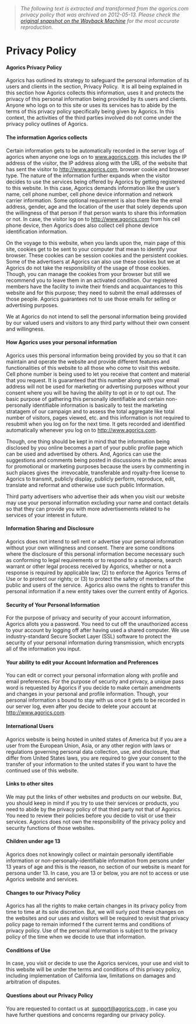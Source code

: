 > *The following text is extracted and transformed from the agorics.com privacy policy that was archived on 2012-05-13. Please check the [original snapshot on the Wayback Machine](https://web.archive.org/web/20120513215224id_/http%3A//www.agorics.com/privacy) for the most accurate reproduction.*

# Privacy Policy

#### Agorics Privacy Policy

Agorics has outlined its strategy to safeguard the personal information of its users and clients in the section, Privacy Policy.  It is all being explained in this section how Agorics collects this information, uses it and protects the privacy of this personal information being provided by its users and clients. Anyone who logs on to this site or uses its services has to abide by the terms of this privacy policy specifically being given by Agorics. In this context, the activities of the third parties involved do not come under the privacy policy outlines of Agorics.

#### The information Agorics collects

Certain information gets to be automatically recorded in the server logs of agorics when anyone one logs on to www.agorics.com. this includes the IP address of the visitor, the IP address along with the URL of the website that has sent the visitor to http://www.agorics.com, browser cookie and browser type. The nature of the information further expands when the visitor decides to use the services being offered by Agorics by getting registered to this website. In this case, Agorics demands information like the user’s name, cell phone number, cell phone device information and network carrier information. Some optional requirement is also there like the email address, gender, age and the location of the user that solely depends upon the willingness of that person if that person wants to share this information or not. In case, the visitor log on to http://www.agorics.com from his cell phone device, then Agorics does also collect cell phone device identification information.

On the voyage to this website, when you lands upon the, main page of this site, cookies get to be sent to your computer that mean to identify your browser. These cookies can be session cookies and the persistent cookies. Some of the advertisers at Agorics can also use these cookies but we at Agorics do not take the responsibility of the usage of those cookies. Though, you can manage the cookies from your browser but still we recommend you to leave them in an activated condition. Our registered members have the facility to invite their friends and acquaintances to this website and for this purpose; they need to submit the email addresses of those people. Agorics guarantees not to use those emails for selling or advertising purposes.

We at Agorics do not intend to sell the personal information being provided by our valued users and visitors to any third party without their own consent and willingness.

#### How Agorics uses your personal information

Agorics uses this personal information being provided by you so that it can maintain and operate the website and provide different features and functionalities of this website to all those who come to visit this website. Cell phone number is being used to let you receive that content and material that you request. It is guaranteed that this number along with your email address will not be used for marketing or advertising purposes without your consent where you will be having the ability to opt in or to opt out. The basic purpose of gathering this personally identifiable and certain non-personally identifiable information is basically to test the marketing stratagem of our campaign and to assess the total aggregate like total number of visitors, pages viewed, etc. and this information is not required to resubmit when you log on for the next time. It gets recorded and identified automatically whenever you log on to http://www.agorics.com.

Though, one thing should be kept in mind that the information being disclosed by you online becomes a part of your public profile page which can be used and advertised by others. And, Agorics can use the suggestions and comments being posted in discussions in the public areas for promotional or marketing purposes because the users by commenting in such places gives the  irrevocable, transferable and royalty-free license to Agorics to transmit, publicly display, publicly perform, reproduce, edit, translate and reformat and otherwise use such public Information.

Third party advertisers who advertise their ads when you visit our website may use your personal information excluding your name and contact details so that they can provide you with more advertisements related to he services of your interest in future.

#### Information Sharing and Disclosure

Agorics does not intend to sell rent or advertise your personal information without your own willingness and consent. There are some conditions where the disclosure of this personal information become necessary such as conforming to legal requirements or to respond to a subpoena, search warrant or other legal process received by Agorics, whether or not a response is required by applicable law; (2) to enforce the Agorics Terms of Use or to protect our rights; or (3) to protect the safety of members of the public and users of the service.  Agorics also owns the rights to transfer this personal information if a new entity takes over the current entity of Agorics.

#### Security of Your Personal Information

For the purpose of privacy and security of your account information, Agorics allots you a password. You need to cut off the unauthorized access to your account by logging off after having used a shared computer. We use industry-standard Secure Socket Layer (SSL) software to protect the security of your personal information during transmission, which encrypts all of the information you input.

#### Your ability to edit your Account Information and Preferences

You can edit or correct your personal information along with profile and email preferences. For the purpose of security and privacy, a unique pass word is requested by Agorics if you decide to make certain amendments and changes in your personal and profile information. Though, your personal information s bound to stay with us once it gets to be recorded in our server log, even after you decide to delete your account at http://www.agorics.com.

#### International Users

Agorics website is being hosted in united states of America but if you are a user from the European Union, Asia, or any other region with laws or regulations governing personal data collection, use, and disclosure, that differ from United States laws, you are required to give your consent to the transfer of your information to the united states if you want to have the continued use of this website.

#### Links to other sites

We may put the links of other websites and products on our website. But, you should keep in mind if you try to use their services or products, you need to abide by the privacy policy of that third party not that of Agorics. You need to review their policies before you decide to visit or use their services. Agorics does not own the responsibility of the privacy policy and security functions of those websites.

#### Children under age 13

Agorics does not knowingly collect or maintain personally identifiable information or non-personally-identifiable information from persons under 13 years of age and this is the reason, no section of our website is meant for persona under 13. In case, you are 13 or below, you are not to access or use Agorics website and services.

#### Changes to our Privacy Policy

Agorics has all the rights to make certain changes in its privacy policy from time to time at its sole discretion. But, we will surly post these changes on the websites and our uses and visitors will be required to revisit that privacy policy page to remain informed f the current terms and conditions of privacy policy. Use of the personal information is subject to the privacy policy of the time when we decide to use that information.

#### Conditions of Use

In case, you visit or decide to use the Agorics services, your use and visit to this website will be under the terms and conditions of this privacy policy, including implementation of California law, limitations on damages and arbitration of disputes.

#### Questions about our Privacy Policy

You are requested to contact us at  [support@agorics.com](mailto:support@agorics.com) , in case you have further questions and concerns regarding our privacy policy.

